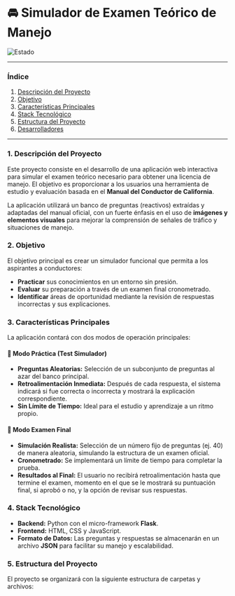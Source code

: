 # 🚘 Simulador de Examen Teórico de Manejo

![Estado](https://img.shields.io/badge/estado-en%20desarrollo-yellow)

---

### **Índice**
1. [Descripción del Proyecto](#1-descripción-del-proyecto)
2. [Objetivo](#2-objetivo)
3. [Características Principales](#3-características-principales)
4. [Stack Tecnológico](#4-stack-tecnológico)
5. [Estructura del Proyecto](#5-estructura-del-proyecto)
6. [Desarrolladores](#6-desarrolladores)

---

### **1. Descripción del Proyecto**
Este proyecto consiste en el desarrollo de una aplicación web interactiva para simular el examen teórico necesario para obtener una licencia de manejo. El objetivo es proporcionar a los usuarios una herramienta de estudio y evaluación basada en el **Manual del Conductor de California**.

La aplicación utilizará un banco de preguntas (reactivos) extraídas y adaptadas del manual oficial, con un fuerte énfasis en el uso de **imágenes y elementos visuales** para mejorar la comprensión de señales de tráfico y situaciones de manejo.

### **2. Objetivo**
El objetivo principal es crear un simulador funcional que permita a los aspirantes a conductores:
- **Practicar** sus conocimientos en un entorno sin presión.
- **Evaluar** su preparación a través de un examen final cronometrado.
- **Identificar** áreas de oportunidad mediante la revisión de respuestas incorrectas y sus explicaciones.

### **3. Características Principales**
La aplicación contará con dos modos de operación principales:

#### **🚗 Modo Práctica (Test Simulador)**
- **Preguntas Aleatorias:** Selección de un subconjunto de preguntas al azar del banco principal.
- **Retroalimentación Inmediata:** Después de cada respuesta, el sistema indicará si fue correcta o incorrecta y mostrará la explicación correspondiente.
- **Sin Límite de Tiempo:** Ideal para el estudio y aprendizaje a un ritmo propio.

#### **🏁 Modo Examen Final**
- **Simulación Realista:** Selección de un número fijo de preguntas (ej. 40) de manera aleatoria, simulando la estructura de un examen oficial.
- **Cronometrado:** Se implementará un límite de tiempo para completar la prueba.
- **Resultados al Final:** El usuario no recibirá retroalimentación hasta que termine el examen, momento en el que se le mostrará su puntuación final, si aprobó o no, y la opción de revisar sus respuestas.

### **4. Stack Tecnológico**
- **Backend:** Python con el micro-framework **Flask**.
- **Frontend:** HTML, CSS y JavaScript.
- **Formato de Datos:** Las preguntas y respuestas se almacenarán en un archivo **JSON** para facilitar su manejo y escalabilidad.

### **5. Estructura del Proyecto**
El proyecto se organizará con la siguiente estructura de carpetas y archivos: